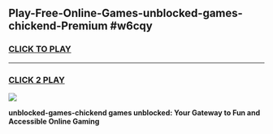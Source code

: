 
## Play-Free-Online-Games-unblocked-games-chickend-Premium #w6cqy
<h3>
<a href="https://premium.freeplayer.one?title=unblocked-games-chickend&ref=8M">CLICK TO PLAY</a></h3>
<hr>

<h3>
<a href="https://premium.freeplayer.one?title=unblocked-games-chickend&ref=8M">CLICK 2 PLAY</a>
  
</h3>

<a href="https://premium.freeplayer.one?title=unblocked-games-chickend&ref=8M"><img src="https://clearcache.store/games.png"></a>


**unblocked-games-chickend games unblocked: Your Gateway to Fun and Accessible Online Gaming**

